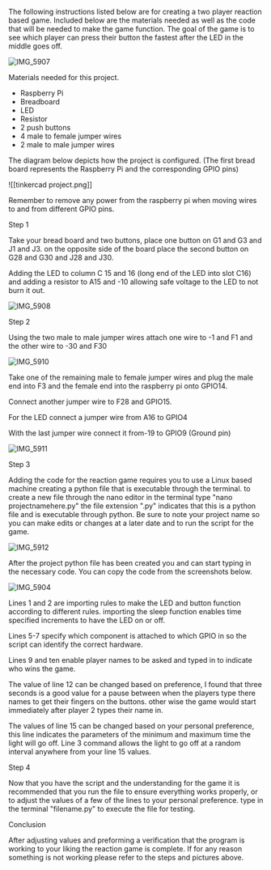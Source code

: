 The following instructions listed below are for creating a two player reaction based game. Included below are the materials needed as well as the code that will be needed to make the game function. The goal of the game is to see which player can press their button the fastest after the LED in the middle goes off.

![IMG_5907](https://user-images.githubusercontent.com/116108477/206002504-6e8db2b2-1d4c-414b-b67c-76e2cefd1a1a.jpg)

Materials needed for this project.
-  Raspberry Pi
-  Breadboard
- LED
- Resistor 
- 2 push buttons
- 4 male to female jumper wires
- 2 male to male jumper wires

The diagram below depicts how the project is configured. (The first bread board represents the Raspberry Pi and the corresponding GPIO pins)

![[tinkercad project.png]]

Remember to remove any power from the raspberry pi when moving wires to and from different GPIO pins.

Step 1

Take your bread board and two buttons, place one button on G1 and G3 and J1 and J3. on the opposite side of the board place the second button on G28 and G30 and J28 and J30.

Adding the LED to column C 15 and 16 (long end of the LED into slot C16) and adding a resistor to A15 and -10 allowing safe voltage to the LED to not burn it out.

![IMG_5908](https://user-images.githubusercontent.com/116108477/206002632-e69a02cb-ed14-479a-b325-da0699032979.jpg)

Step 2

Using the two male to male jumper wires attach one wire to -1 and F1 and the other wire to -30 and F30

![IMG_5910](https://user-images.githubusercontent.com/116108477/206002706-f489a137-c7dc-43db-8663-c55c336ae900.jpg)

Take one of the remaining male to female jumper wires and plug the male end into F3 and the female end into the raspberry pi onto GPIO14. 

Connect another jumper wire to F28 and GPIO15.

For the LED connect a jumper wire from A16 to GPIO4

With the last jumper wire connect it from-19 to GPIO9 (Ground pin)

![IMG_5911](https://user-images.githubusercontent.com/116108477/206002765-042b0260-5f04-42bb-b070-bad5f1465a3d.jpg)

Step 3 

Adding the code for the reaction game requires you to use a Linux based machine creating a python file that is executable through the terminal.  to create a new file through the nano editor in the terminal type
"nano projectnamehere.py" the file extension ".py" indicates that this is a python file and is executable through python. Be sure to note your project name so you can make edits or changes at a later date and to run the script for the game.

![IMG_5912](https://user-images.githubusercontent.com/116108477/206002813-403181fc-ff57-4806-a735-aa53de8b8e55.jpg)

After the project python file has been created you and can start typing in the necessary code. You can copy the code from the screenshots below.

![IMG_5904](https://user-images.githubusercontent.com/116108477/206002857-597a8125-3bdb-4040-b400-6bff58dd2cf1.jpg)


Lines 1 and 2 are importing rules to make the LED and button function according to different rules. importing the sleep function enables time specified increments to have the LED on or off.

Lines 5-7 specify which component is attached to which GPIO in so the script can identify the correct hardware.

Lines 9 and ten enable player names to be asked and typed in to indicate who wins the game.

The value of line 12 can be changed based on preference, I found that three seconds is a good value for a pause between when the players type there names to get their fingers on the buttons. other wise the game would start immediately after player 2 types their name in.

The values of line 15 can be changed based on your personal preference, this line indicates the parameters of the minimum and maximum time the light will go off. Line 3 command allows the light to go off at a random interval anywhere from your line 15 values.

Step 4 

Now that you have the script and the understanding for the game it is recommended that you  run the file to ensure everything works properly, or to adjust the values of a few of the lines to your personal preference. type in the terminal "filename.py" to execute the file for testing.

Conclusion

After adjusting values and preforming a verification that the program is working to your liking the reaction game is complete. If for any reason something is not working please refer to the steps and pictures above.
